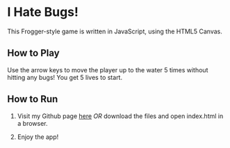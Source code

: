 # I Hate Bugs!

This Frogger-style game is written in JavaScript, using the HTML5 Canvas.

## How to Play

Use the arrow keys to move the player up to the water 5 times without hitting any bugs! You get 5 lives to start.

## How to Run

1. Visit my Github page [here](http://shawnalee.github.io/frontend-nanodegree-arcade-game/) *OR* download the files and open index.html in a browser. 

2. Enjoy the app!